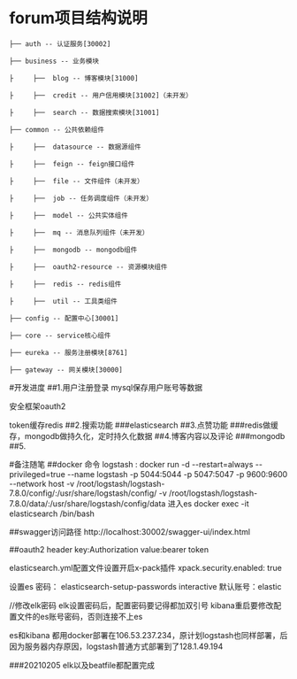 # forum项目结构说明

    ├── auth -- 认证服务[30002] 
    
    ├── business -- 业务模块

    ├     ├──  blog -- 博客模块[31000]
    
    ├     ├──  credit -- 用户信用模块[31002]（未开发）
        
    ├     ├──  search -- 数据搜索模块[31001]
    
    ├── common -- 公共依赖组件
    
    ├     ├──  datasource -- 数据源组件
    
    ├     ├──  feign -- feign接口组件
    
    ├     ├──  file -- 文件组件（未开发）
    
    ├     ├──  job -- 任务调度组件（未开发）
    
    ├     ├──  model -- 公共实体组件
    
    ├     ├──  mq -- 消息队列组件（未开发）
    
    ├     ├──  mongodb -- mongodb组件
    
    ├     ├──  oauth2-resource -- 资源模块组件
    
    ├     ├──  redis -- redis组件
    
    ├     ├──  util -- 工具类组件
    
    ├── config -- 配置中心[30001]
    
    ├── core -- service核心组件
    
    ├── eureka -- 服务注册模块[8761]
    
    ├── gateway -- 网关模块[30000]
    

#开发进度
##1.用户注册登录
mysql保存用户账号等数据

安全框架oauth2

token缓存redis
##2.搜索功能
###elasticsearch
##3.点赞功能
###redis做缓存，mongodb做持久化，定时持久化数据
##4.博客内容以及评论
###mongodb
##5.




#备注随笔
##docker 命令
logstash : docker run -d --restart=always --privileged=true --name logstash -p 5044:5044 -p 5047:5047 -p 9600:9600 --network host -v /root/logstash/logstash-7.8.0/config/:/usr/share/logstash/config/ -v /root/logstash/logstash-7.8.0/data/:/usr/share/logstash/config/data
进入es
docker exec -it elasticsearch /bin/bash

##swagger访问路径 
http://localhost:30002/swagger-ui/index.html

##oauth2 
header
key:Authorization
value:bearer token

elasticsearch.yml配置文件设置开启x-pack插件
xpack.security.enabled: true 



设置es 密码： elasticsearch-setup-passwords interactive
默认账号：elastic

//修改elk密码
elk设置密码后，配置密码要记得都加双引号
kibana重启要修改配置文件的es账号密码，否则连接不上es

es和kibana 都用docker部署在106.53.237.234，原计划logstash也同样部署，后因为服务器内存原因，logstash普通方式部署到了128.1.49.194

###20210205
elk以及beatfile都配置完成



